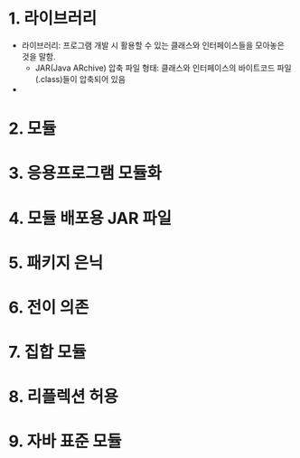 # 1. 라이브러리
- 라이브러리: 프로그램 개발 시 활용할 수 있는 클래스와 인터페이스들을 모아놓은 것을 말함.
  - JAR(Java ARchive) 압축 파일 형태: 클래스와 인터페이스의 바이트코드 파일(.class)들이 압축되어 있음
- 
# 2. 모듈
# 3. 응용프로그램 모듈화
# 4. 모듈 배포용 JAR 파일
# 5. 패키지 은닉
# 6. 전이 의존
# 7. 집합 모듈
# 8. 리플렉션 허용
# 9. 자바 표준 모듈